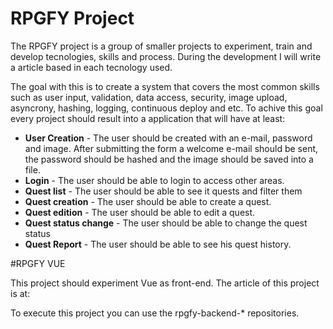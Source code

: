 # RPGFY Project

The RPGFY project is a group of smaller projects to experiment, train and develop tecnologies, skills and process.
During the development I will write a article based in each tecnology used.

The goal with this is to create a system that covers the most common skills such as user input, validation, data access, security, image upload, asyncrony, hashing, logging, continuous deploy and etc.
To achive this goal every project should result into a application that will have at least:
* **User Creation** - The user should be created with an e-mail, password and image. After submitting the form a welcome e-mail should be sent, the password should be hashed and the image should be saved into a file.
* **Login** - The user should be able to login to access other areas.
* **Quest list** - The user should be able to see it quests and filter them
* **Quest creation** - The user should be able to create a quest.
* **Quest edition** - The user should be able to edit a quest.
* **Quest status change** - The user should be able to change the quest status
* **Quest Report** - The user should be able to see his quest history.

#RPGFY VUE

This project should experiment Vue as front-end.
The article of this project is at: 

To execute this project you can use the rpgfy-backend-* repositories.

